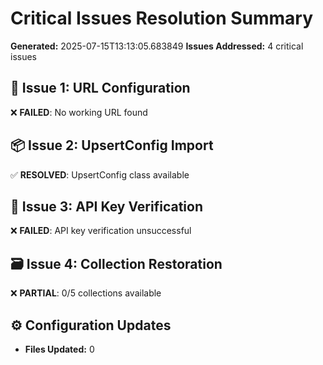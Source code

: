 # Critical Issues Resolution Summary

**Generated:** 2025-07-15T13:13:05.683849
**Issues Addressed:** 4 critical issues

## 🔧 Issue 1: URL Configuration

❌ **FAILED**: No working URL found

## 📦 Issue 2: UpsertConfig Import

✅ **RESOLVED**: UpsertConfig class available

## 🔐 Issue 3: API Key Verification

❌ **FAILED**: API key verification unsuccessful

## 🗃️ Issue 4: Collection Restoration

❌ **PARTIAL**: 0/5 collections available

## ⚙️ Configuration Updates

- **Files Updated:** 0

